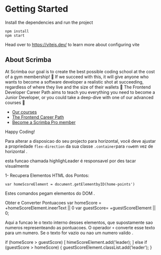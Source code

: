 # Getting Started

Install the dependencies and run the project

```
npm install
npm start
```

Head over to https://vitejs.dev/ to learn more about configuring vite

## About Scrimba

At Scrimba our goal is to create the best possible coding school at the cost of a gym membership! 💜
If we succeed with this, it will give anyone who wants to become a software developer a realistic shot at succeeding, regardless of where they live and the size of their wallets 🎉
The Frontend Developer Career Path aims to teach you everything you need to become a Junior Developer, or you could take a deep-dive with one of our advanced courses 🚀

- [Our courses](https://scrimba.com/allcourses)
- [The Frontend Career Path](https://scrimba.com/learn/frontend)
- [Become a Scrimba Pro member](https://scrimba.com/pricing)

Happy Coding!

Para alterar a disposicao do seu projecto para horizontal, você deve ajustar a propriedade `flex-direction` da sua classe `.container`para `row`em vez de horizontal .

esta funcao chamada highlighLeader é responsavel por des tacar visualmente

1- Recupera Elementos HTML dos Pontos:

```
var homeScoreElement = document.getElementbyID(home-points')
```

Estes comandos pegam elementos do DOM .

Obter e Converter Pontuacoes
var homeScore = +homeScoreElement.ineerText || 0
var guestScore= +guestScoreElement || 0;

Aqui a funcao le o texto interno desses elementos, que supostamente sao numeros representeando as pontuacoes. O operador `+` converte esse texto para um numero. Se o texto for vazio ou nao um numero valido .

if (homeScore > guestScore) [
himeScoreElement.add('leader);
] else if (guestScore > homeScore) {
guestScoreElement.classList.add('leader');
}
